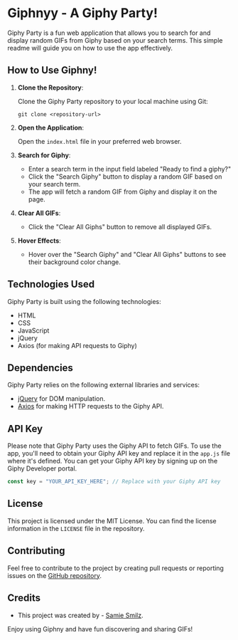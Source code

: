 # Giphnyy - A Giphy Party!

Giphy Party is a fun web application that allows you to search for and display random GIFs from Giphy based on your search terms. This simple readme will guide you on how to use the app effectively.

## How to Use Giphny!

1. **Clone the Repository**:

   Clone the Giphy Party repository to your local machine using Git:

   ```
   git clone <repository-url>
   ```

2. **Open the Application**:

   Open the `index.html` file in your preferred web browser.

3. **Search for Giphy**:

   - Enter a search term in the input field labeled "Ready to find a giphy?"
   - Click the "Search Giphy" button to display a random GIF based on your search term.
   - The app will fetch a random GIF from Giphy and display it on the page.

4. **Clear All GIFs**:

   - Click the "Clear All Giphs" button to remove all displayed GIFs.

5. **Hover Effects**:

   - Hover over the "Search Giphy" and "Clear All Giphs" buttons to see their background color change.

## Technologies Used

Giphy Party is built using the following technologies:

- HTML
- CSS
- JavaScript
- jQuery
- Axios (for making API requests to Giphy)

## Dependencies

Giphy Party relies on the following external libraries and services:

- [jQuery](https://code.jquery.com/jquery-3.2.1.js) for DOM manipulation.
- [Axios](https://unpkg.com/axios/dist/axios.js) for making HTTP requests to the Giphy API.

## API Key

Please note that Giphy Party uses the Giphy API to fetch GIFs. To use the app, you'll need to obtain your Giphy API key and replace it in the `app.js` file where it's defined. You can get your Giphy API key by signing up on the Giphy Developer portal.

```javascript
const key = "YOUR_API_KEY_HERE"; // Replace with your Giphy API key
```

## License

This project is licensed under the MIT License. You can find the license information in the `LICENSE` file in the repository.

## Contributing

Feel free to contribute to the project by creating pull requests or reporting issues on the [GitHub repository](https://github.com/your-repository-url).

## Credits

- This project was created by - [Samie Smilz](https://github.com/samiesmilz).

Enjoy using Giphny and have fun discovering and sharing GIFs!

